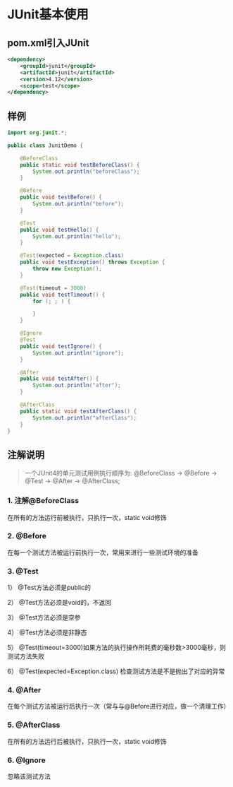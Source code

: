 # JUnit基本使用

## pom.xml引入JUnit
```xml
<dependency>
    <groupId>junit</groupId>
    <artifactId>junit</artifactId>
    <version>4.12</version>
    <scope>test</scope>
</dependency>
```

## 样例
```java
import org.junit.*;

public class JunitDemo {

    @BeforeClass
    public static void testBeforeClass() {
        System.out.println("beforeClass");
    }

    @Before
    public void testBefore() {
        System.out.println("before");
    }

    @Test
    public void testHello() {
        System.out.println("hello");
    }

    @Test(expected = Exception.class)
    public void testException() throws Exception {
        throw new Exception();
    }

    @Test(timeout = 3000)
    public void testTimeout() {
        for (; ; ) {

        }
    }

    @Ignore
    @Test
    public void testIgnore() {
        System.out.println("ignore");
    }

    @After
    public void testAfter() {
        System.out.println("after");
    }

    @AfterClass
    public static void testAfterClass() {
        System.out.println("afterClass");
    }
}
```

## 注解说明
> 一个JUnit4的单元测试用例执行顺序为: @BeforeClass -> @Before -> @Test -> @After -> @AfterClass; 
### 1. 注解@BeforeClass
在所有的方法运行前被执行，只执行一次，static void修饰

### 2. @Before
在每一个测试方法被运行前执行一次，常用来进行一些测试环境的准备

### 3. @Test
1） @Test方法必须是public的

2） @Test方法必须是void的，不返回

3） @Test方法必须是空参

4） @Test方法必须是非静态

5） @Test(timeout=3000)如果方法的执行操作所耗费的毫秒数>3000毫秒，则测试方法失败

6） @Test(expected=Exception.class) 检查测试方法是不是抛出了对应的异常

### 4. @After
在每个测试方法被运行后执行一次（常与与@Before进行对应，做一个清理工作）

### 5. @AfterClass
在所有的方法运行后被执行，只执行一次，static void修饰

### 6. @Ignore
忽略该测试方法